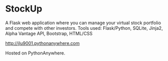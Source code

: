 # StockUp
A Flask web application where you can manage your virtual stock portfolio and compete with other investors.
Tools used: Flask/Python, SQLite, Jinja2, Alpha Vantage API, Bootstrap, HTML/CSS

http://jlu9001.pythonanywhere.com

Hosted on PythonAnywhere.
